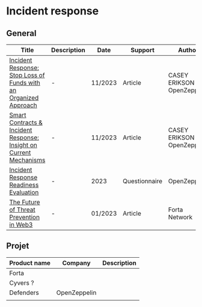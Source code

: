 # Incident response

## General

| Title                                                        | Description | Date    | Support       | Author                       |
| ------------------------------------------------------------ | ----------- | ------- | ------------- | ---------------------------- |
| [Incident Response: Stop Loss of Funds with an Organized Approach](https://blog.openzeppelin.com/incident-response-stop-loss-of-funds-with-an-organized-approach) | -           | 11/2023 | Article       | CASEY ERIKSON / OpenZeppelin |
| [Smart Contracts & Incident Response: Insight on Current Mechanisms](https://blog.openzeppelin.com/smart-contracts-incident-response-insight-on-current-mechanisms) | -           | 11/2023 | Article       | CASEY ERIKSON / OpenZeppelin |
| [Incident Response Readiness Evaluation](https://www.openzeppelin.com/incident-readiness) | -           | 2023    | Questionnaire | OpenZeppelin                 |
| [The Future of Threat Prevention in Web3](https://forta.org/blog/the-future-of-threat-prevention-in-web3/) | -           | 01/2023 | Article       | Forta Network                |

## Projet

| Product name | Company      | Description |
| ------------ | ------------ | ----------- |
| Forta        |              |             |
| Cyvers ?     |              |             |
| Defenders    | OpenZeppelin |             |
|              |              |             |

